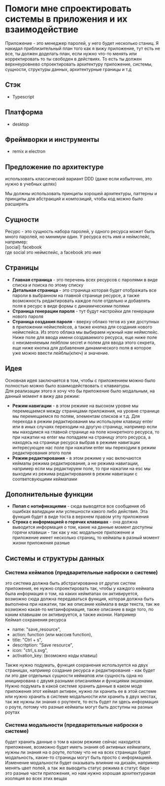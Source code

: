 # Помоги мне спроектировать системы в приложения и их взаимодействие

Приложение - это менеджер паролей, у него будет несколько станиц. Я накидал приблизительный план того как я вижу приложение, тут есть не все, ты должен доделать план, если нужно что-то менять или корректировать то ты свободен в действиях. То есть ты должен верхнеуровнево спроектировать архитектуру приложение, системы, сущности, структуры данных, архитектурные границы и т.д

## Стэк
- Typescript

## Платформа
- desktop

## Фреймворки и инструменты
- remix и electron

## Предложение по архитектуре
использовать классический вариант DDD (даже если избыточно, это нужно в учебных целях)

Мы должны использовать принципы хорошей архитектуры, паттерны и принципы для абстракций и композиций, чтобы код можно было расширять

## Сущности
Ресурс - это сущность набора паролей, у одного ресурса может быть много паролей, но минимум один. У ресурса есть имя и неймспейс, например:  
[social]: facebook  
где social это неймспейс, а facebook это имя

## Страницы
- **Главная страница** - это перечень всех ресурсов с паролями в виде списка и поиска по этому списку
- **Детальная страница** - это страница которая будет отображать все пароли в выбранном на главной странице ресурсе, а также возможность редактировать каждое поле отдельно и добавлять поля в ресурс в виде формы с динамическими полями
- **Страница генерации пароля** - тут будут настройки для генерации нового пароля
- **Страница создания пароля** - вверху облако тегов из уже доступных в приложении неймспейсов, а также кнопка для создания нового неймспейса. Из этого облака мы выбираем нужный нам неймспейс. Ниже поле для ввода имени создаваемого ресурса, еще ниже поле с неизменяемым лейблом secret и полем для ввода этого секрета, еще ниже кнопка для добавления динамического поля в которое уже можно ввести лейблы(ключ) и значение.

## Идея
Основная идея заключается в том, чтобы с приложением можно было полностью можно было взаимодействовать с клавиатуры.  
Для реализации этого я хочу что бы приложение было модальным, на данный момент я вижу два режим:  
- **Режим навигации** - в этом режиме на высоком уровне мы перемещаемся между страницами приложения, на уровне странице мы перемещаемся по полям, элементам списков и т.д. Для перехода в режим редактирования мы используем клавишу enter или в иных случаях переходим на другую страницу, например если мы находимся на главной странице на поле конкретного ресурса, то при нажатии на enter мы попадаем на страницу этого ресурса, а находясь на странице ресурса выбрав в режиме навигации интересующее нас поле при нажатии enter мы переходим в режим редактирования этого поля  
- **Режим редактирования** - в этом режиме у нас включаются кеймапы режима редактирования, а не режима навигации, например если мы редактируем поле, то при нажатии на esc мы выходим из режима редактирования в режим навигации с соответсвующими кеймапами

## Дополнительные функции
- **Попап с нотификациями** - сюда выводятся все сообщения об ошибках валидации или успешности какого либо действия. Эта функция будет в виде тоста в верхнем правом углу приложения  
- **Строка с информацией о горячих клавишах** - она должна выводится информация о том, какие на данные момент доступны горячи клавиши - так как у нас модальное приложение и приложение имеет несколько страниц, то кеймапы в разный момент жизни приложения разные

## Системы и структуры данных
### Система кеймапов (предварительные наброски о системе)
это система должна быть абстрагированна от других систем приложения, ее нужно спроектировать так, чтобы у каждого кеймапа была информация о том, на каких кеймпапах он активируется, возможно сюда должна передаваться функция, которая должна быть выполнена при нажатии, так же описание кеймапа в виде текста, так же возможно какая-то метаинформация, также описание в виде того, по каким клавишам он активируется, а также иконки. Например  
Кеймап сохранения ресурса  
- name: "save_resource",  
- action: function (или массив function),  
- title: "Ctrl + s",  
- descritption: "Save resource",  
- icon: "ctrl_s.svg",  
- activation_key: (возможно коды клавиш)  

Также нужно подумать, функция сохранения используется на двух страницах, например создание ресурса и редактирования - как будет ли это две отдельных сущности кеймапов или сущность одна но инициирована с двумя разными описаниями и функциями экшенами. Нужно подумать в какой системе хранить данные в каком моде приложения этот кеймап активен, нужно ли хранить ее в этой системе или нужно хранить в системе модальности или хранить в двух местах, так же нужны ли знания о роутенге, то есть будет ли здесь информация о роуте, потому что разные кеймапы могут быть доступны на разных роутах

### Система модальности (предварительные наброски о системе)
будет хранить данные о том в каком режиме сейчас находится приложение, возможно будет иметь знания об активных кеймапапх, нужны ли знания на о роуте, потому что не на всех страницах будет модальность, какие-то страницы могут быть просто с информацией. Изменение модальности будет оказывать влияние на дизайн, например менять цвет полей, а так же выводить статус режима в статус баре - это разные части приложения, но нам нужно хорошая архитектураная изоляция во всех этих вещах